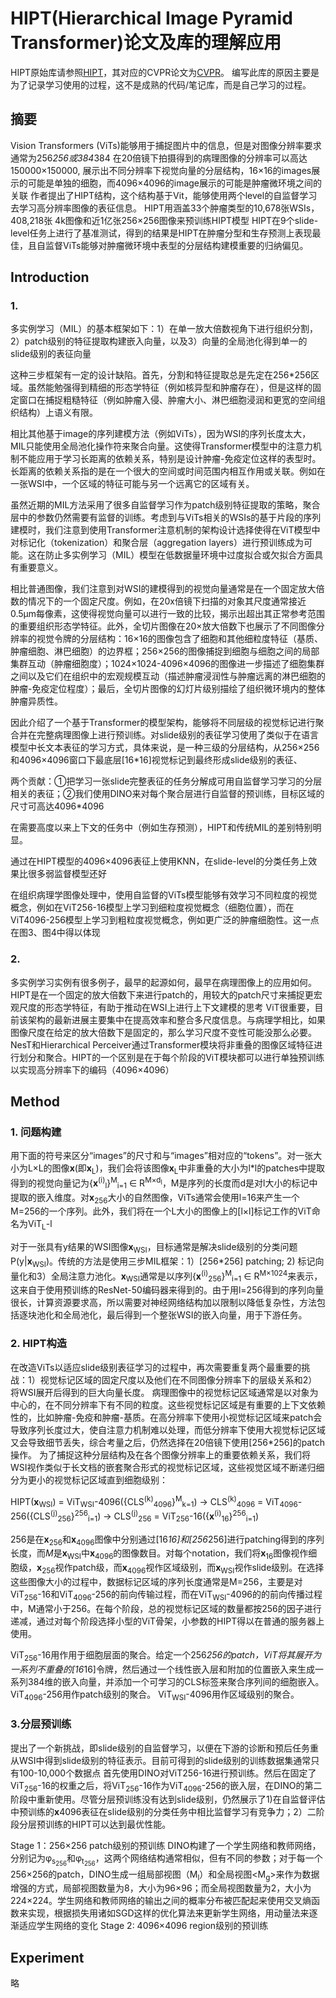 # HIPT(Hierarchical Image Pyramid Transformer)论文及库的理解应用

HIPT原始库请参照[HIPT](https://github.com/mahmoodlab/HIPT)，其对应的CVPR论文为[CVPR](https://openaccess.thecvf.com/content/CVPR2022/papers/Chen_Scaling_Vision_Transformers_to_Gigapixel_Images_via_Hierarchical_Self-Supervised_Learning_CVPR_2022_paper.pdf)。 编写此库的原因主要是为了记录学习使用的过程，这不是成熟的代码/笔记库，而是自己学习的过程。



## 摘要

Vision Transformers (ViTs)能够用于捕捉图片中的信息，但是对图像分辨率要求通常为256*256或384*384
在20倍镜下拍摄得到的病理图像的分辨率可以高达150000×150000, 展示出不同分辨率下视觉向量的分层结构，16×16的images展示的可能是单独的细胞，而4096×4096的image展示的可能是肿瘤微环境之间的关联
作者提出了HIPT结构，这个结构基于Vit，能够使用两个level的自监督学习去学习高分辨率图像的表征信息。
HIPT用涵盖33个肿瘤类型的10,678张WSIs，408,218张 4k图像和近1亿张256×256图像来预训练HIPT模型
HIPT在9个slide-level任务上进行了基准测试，得到的结果是HIPT在肿瘤分型和生存预测上表现最佳，且自监督ViTs能够对肿瘤微环境中表型的分层结构建模重要的归纳偏见。


## Introduction

### 1. 
多实例学习（MIL）的基本框架如下：1）在单一放大倍数视角下进行组织分割，2）patch级别的特征提取构建嵌入向量，以及3）向量的全局池化得到单一的slide级别的表征向量

这种三步框架有一定的设计缺陷。首先，分割和特征提取总是先定在256*256区域。虽然能勉强得到精细的形态学特征（例如核异型和肿瘤存在），但是这样的固定窗口在捕捉粗糙特征（例如肿瘤入侵、肿瘤大小、淋巴细胞浸润和更宽的空间组织结构）上语义有限。

相比其他基于image的序列建模方法（例如ViTs），因为WSI的序列长度太大，MIL只能使用全局池化操作符来聚合向量。这使得Transformer模型中的注意力机制不能应用于学习长距离的依赖关系，特别是设计肿瘤-免疫定位这样的表型时。长距离的依赖关系指的是在一个很大的空间或时间范围内相互作用或关联。例如在一张WSI中，一个区域的特征可能与另一个远离它的区域有关。

虽然近期的MIL方法采用了很多自监督学习作为patch级别特征提取的策略，聚合层中的参数仍然需要有监督的训练。考虑到与ViTs相关的WSIs的基于片段的序列建模时，我们注意到使用Transformer注意机制的架构设计选择使得在ViT模型中对标记化（tokenization）和聚合层（aggregation layers）进行预训练成为可能。这在防止多实例学习（MIL）模型在低数据量环境中过度拟合或欠拟合方面具有重要意义。

相比普通图像，我们注意到对WSI的建模得到的视觉向量通常是在一个固定放大倍数的情况下的一个固定尺度。例如，在20x倍镜下扫描的对象其尺度通常接近0.5μm每像素，这使得视觉向量可以进行一致的比较，揭示出超出其正常参考范围的重要组织形态学特征。此外，全切片图像在20×放大倍数下也展示了不同图像分辨率的视觉令牌的分层结构：16×16的图像包含了细胞和其他细粒度特征（基质、肿瘤细胞、淋巴细胞）的边界框；256×256的图像捕捉到细胞与细胞之间的局部集群互动（肿瘤细胞度）；1024×1024-4096×4096的图像进一步描述了细胞集群之间以及它们在组织中的宏观规模互动（描述肿瘤浸润性与肿瘤远离的淋巴细胞的肿瘤-免疫定位程度）；最后，全切片图像的幻灯片级别描绘了组织微环境内的整体肿瘤异质性。

因此介绍了一个基于Transformer的模型架构，能够将不同层级的视觉标记进行聚合并在完整病理图像上进行预训练。对slide级别的表征学习使用了类似于在语言模型中长文本表征的学习方式，具体来说，是一种三级的分层结构，从256×256和4096×4096窗口下最底层[16*16]视觉标记到最终形成slide级别的表征、

两个贡献：①把学习一张slide完整表征的任务分解成可用自监督学习学习的分层相关的表征；②我们使用DINO来对每个聚合层进行自监督的预训练，目标区域的尺寸可高达4096*4096

在需要高度以来上下文的任务中（例如生存预测），HIPT和传统MIL的差别特别明显。

通过在HIPT模型的4096×4096表征上使用KNN，在slide-level的分类任务上效果比很多弱监督模型还好

在组织病理学图像处理中，使用自监督的ViTs模型能够有效学习不同粒度的视觉概念，例如在ViT256-16模型上学习到细粒度视觉概念（细胞位置），而在ViT4096-256模型上学习到粗粒度视觉概念，例如更广泛的肿瘤细胞性。这一点在图3、图4中得以体现

### 2.
多实例学习实例有很多例子，最早的起源如何，最早在病理图像上的应用如何。
HIPT是在一个固定的放大倍数下来进行patch的，用较大的patch尺寸来捕捉更宏观尺度的形态学特征，有助于推动在WSI上进行上下文建模的思考
ViT很重要，目前该架构的最新进展主要集中在提高效率和整合多尺度信息。与病理学相比，如果图像尺度在给定的放大倍数下是固定的，那么学习尺度不变性可能没那么必要。NesT和Hierarchical Perceiver通过Transformer模块将非重叠的图像区域特征进行划分和聚合。HIPT的一个区别是在于每个阶段的ViT模块都可以进行单独预训练以实现高分辨率下的编码（4096×4096）


## Method

### 1. 问题构建
用下面的符号来区分“images”的尺寸和与“images”相对应的“tokens”。对一张大小为L×L的图像**x**(即**x**<sub>L</sub>)，我们会将该图像**x**<sub>L</sub>中非重叠的大小为l*l的patches中提取得到的视觉向量记为{**x**<sup>(i)</sup><sub>l</sub>}<sup>M</sup><sub>i=1</sub> ∈ R<sup>M×d<sub>l</sub></sup>，M是序列的长度而d是对l大小的标记中提取的嵌入维度。对**x**<sub>256</sub>大小的自然图像，ViTs通常会使用l=16来产生一个M=256的一个序列。此外，我们将在一个L大小的图像上的[l×l]标记工作的ViT命名为ViT<sub>L</sub>-l

对于一张具有y结果的WSI图像**x**<sub>WSI</sub>，目标通常是解决slide级别的分类问题 P(y|**x**<sub>WSI</sub>)。传统的方法是使用三步MIL框架：1）[256*256] patching; 2) 标记向量化和3）全局注意力池化。**x**<sub>WSI</sub>通常是以序列{**x**<sup>(i)</sup><sub>256</sub>}<sup>M</sup><sub>i=1</sub> ∈ R<sup>M×1024</sup>来表示，这来自于使用预训练的ResNet-50编码器来得到的。由于用l=256得到的序列向量很长，计算资源要求高，所以需要对神经网络结构加以限制以降低复杂性，方法包括逐块池化和全局池化，最后得到一个整张WSI的嵌入向量，用于下游任务。

### 2. HIPT构造
在改造ViTs以适应slide级别表征学习的过程中，再次需要重复两个最重要的挑战：1）视觉标记区域的固定尺度以及他们在不同图像分辨率下的层级关系和2）将WSI展开后得到的巨大向量长度。 病理图像中的视觉标记区域通常是以对象为中心的，在不同分辨率下有不同的粒度。这些视觉标记区域是有重要的上下文依赖性的，比如肿瘤-免疫和肿瘤-基质。在高分辨率下使用小视觉标记区域来patch会导致序列长度过大，使自注意力机制难以处理，而低分辨率下使用大视觉标记区域又会导致细节丢失，综合考量之后，仍然选择在20倍镜下使用[256*256]的patch操作。
为了捕捉这种分层结构及在各个图像分辨率上的重要依赖关系，我们将WSI视作类似于长文档的嵌套聚合形式的视觉标记区域，这些视觉区域不断递归细分为更小的视觉标记区域直到细胞级别：

HIPT(**x**<sub>WSI</sub>) = ViT<sub>WSI</sub>-4096({CLS<sup>(k)</sup><sub>4096</sub>}<sup>M</sup><sub>k=1</sub>) → CLS<sup>(k)</sup><sub>4096</sub> = ViT<sub>4096</sub>-256({CLS<sup>(j)</sup><sub>256</sub>}<sup>256</sup><sub>i=1</sub>) → CLS<sup>(j)</sup><sub>256</sub> = ViT<sub>256</sub>-16({**x**<sup>(i)</sup><sub>16</sub>}<sup>256</sup><sub>i=1</sub>)

256是在**x**<sub>256</sub>和**x**<sub>4096</sub>图像中分别通过[16*16]和[256*256]进行patching得到的序列长度，而*M*是**x**<sub>WSI</sub>中**x**<sub>4096</sub>的图像数目。对每个notation，我们将**x**<sub>16</sub>图像视作细胞级，**x**<sub>256</sub>视作patch级，而**x**<sub>4096</sub>视作区域级别，而**x**<sub>WSI</sub>视作slide级别。在选择这些图像大小的过程中，数据标记区域的序列长度通常是M=256，主要是对ViT<sub>256</sub>-16和ViT<sub>4096</sub>-256的前向传输过程，而在ViT<sub>WSI</sub>-4096的的前向传播过程中，M通常小于256。在每个阶段，总的视觉标记区域的数量都按256的因子进行递减，通过对每个阶段选择小型的ViT骨架，小参数的HIPT得以在普通的服务器上使用。

ViT<sub>256</sub>-16用作用于细胞层面的聚合。给定一个256*256的patch，ViT将其展开为一系列不重叠的[16*16]令牌，然后通过一个线性嵌入层和附加的位置嵌入来生成一系列384维的嵌入向量，并添加一个可学习的CLS标签来聚合序列间的细胞嵌入。
ViT<sub>4096</sub>-256用作patch级别的聚合。
ViT<sub>WSI</sub>-4096用作区域级别的聚合。

### 3.分层预训练
提出了一个新挑战，即slide级别的自监督学习，以便在下游的诊断和预后任务重从WSI中得到slide级别的特征表示。目前可得到的slide级别的训练数据集通常只有100-10,000个数据点
首先使用DINO对ViT256-16进行预训练。然后在固定了ViT<SUB>256</SUB>-16的权重之后，将ViT<SUB>256</SUB>-16作为ViT<SUB>4096</SUB>-256的嵌入层，在DINO的第二阶段中重新使用。尽管分层预训练没有达到slide级别，仍然展示了1)在自监督评估中预训练的**x**4096表征在slide级别的分类任务中相比监督学习有竞争力；2）二阶段分层预训练的HIPT可以达到最优性能。

Stage 1：256×256 patch级别的预训练
DINO构建了一个学生网络和教师网络，分别记为φ<sub>s<sub>256</sub></sub>和φ<sub>t<sub>256</sub></sub>，这两个网络结构通常相似，但有不同的参数；对于每一个256×256的patch，DINO生成一组局部视图（M<sub>l</sub>）和全局视图<M<sub>g</sub>>来作为数据增强的方式，局部视图数量为8，大小为96×96；而全局视图数量为2，大小为224×224。学生网络和教师网络的输出之间的概率分布被匹配起来使用交叉熵函数来实现，根据损失用诸如SGD这样的优化算法来更新学生网络，用动量法来逐渐适应学生网络的变化
Stage 2: 4096×4096 region级别的预训练

## Experiment
略

